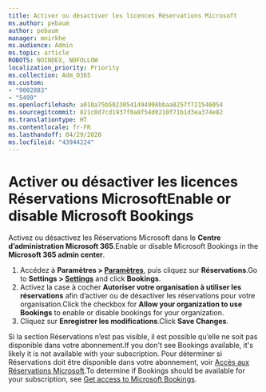 ```yaml
---
title: Activer ou désactiver les licences Réservations Microsoft
ms.author: pebaum
author: pebaum
manager: mnirkhe
ms.audience: Admin
ms.topic: article
ROBOTS: NOINDEX, NOFOLLOW
localization_priority: Priority
ms.collection: Adm_O365
ms.custom:
- "9002883"
- "5499"
ms.openlocfilehash: a010a75b50230541494908bbaa8257f721546054
ms.sourcegitcommit: 821c0d7cd1937f0a8f54d0210f71b1d3ea374e82
ms.translationtype: HT
ms.contentlocale: fr-FR
ms.lasthandoff: 04/29/2020
ms.locfileid: "43944224"
---
```

# <a name="enable-or-disable-microsoft-bookings"></a><span data-ttu-id="3aeaf-102">Activer ou désactiver les licences Réservations Microsoft</span><span class="sxs-lookup"><span data-stu-id="3aeaf-102">Enable or disable Microsoft Bookings</span></span>

<span data-ttu-id="3aeaf-103">Activez ou désactivez les Réservations Microsoft dans le **Centre d’administration Microsoft 365**.</span><span class="sxs-lookup"><span data-stu-id="3aeaf-103">Enable or disable Microsoft Bookings in the **Microsoft 365 admin center**.</span></span>

1. <span data-ttu-id="3aeaf-104">Accédez à **Paramètres > [Paramètres](https://admin.microsoft.com/Adminportal/Home?source=applauncher#/Settings/Services)**, puis cliquez sur **Réservations**.</span><span class="sxs-lookup"><span data-stu-id="3aeaf-104">Go to **Settings > [Settings](https://admin.microsoft.com/Adminportal/Home?source=applauncher#/Settings/Services)** and click **Bookings**.</span></span>
2. <span data-ttu-id="3aeaf-105">Activez la case à cocher **Autoriser votre organisation à utiliser les réservations** afin d’activer ou de désactiver les réservations pour votre organisation.</span><span class="sxs-lookup"><span data-stu-id="3aeaf-105">Click the checkbox for **Allow your organization to use Bookings** to enable or disable bookings for your organization.</span></span>
3. <span data-ttu-id="3aeaf-106">Cliquez sur **Enregistrer les modifications**.</span><span class="sxs-lookup"><span data-stu-id="3aeaf-106">Click **Save Changes**.</span></span>

<span data-ttu-id="3aeaf-107">Si la section Réservations n’est pas visible, il est possible qu’elle ne soit pas disponible dans votre abonnement.</span><span class="sxs-lookup"><span data-stu-id="3aeaf-107">If you don't see Bookings available, it's likely it is not available with your subscription.</span></span> <span data-ttu-id="3aeaf-108">Pour déterminer si Réservations doit être disponible dans votre abonnement, voir [Accès aux Réservations Microsoft](https://support.microsoft.com/fr-FR/office/get-access-to-microsoft-bookings-5382dc07-aaa5-45c9-8767-502333b214ce).</span><span class="sxs-lookup"><span data-stu-id="3aeaf-108">To determine if Bookings should be available for your subscription, see [Get access to Microsoft Bookings](https://support.microsoft.com/fr-FR/office/get-access-to-microsoft-bookings-5382dc07-aaa5-45c9-8767-502333b214ce).</span></span>
